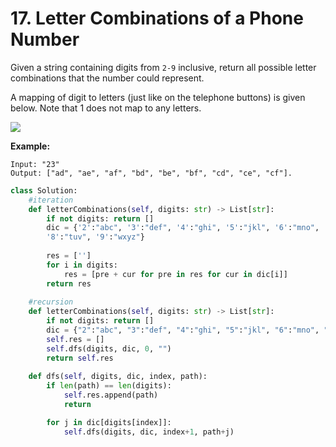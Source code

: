 # 17. Letter Combinations of a Phone Number

Given a string containing digits from `2-9` inclusive, return all possible letter combinations that the number could represent.

A mapping of digit to letters \(just like on the telephone buttons\) is given below. Note that 1 does not map to any letters.

![](http://upload.wikimedia.org/wikipedia/commons/thumb/7/73/Telephone-keypad2.svg/200px-Telephone-keypad2.svg.png)

**Example:**

```text
Input: "23"
Output: ["ad", "ae", "af", "bd", "be", "bf", "cd", "ce", "cf"].
```

```python
class Solution:
    #iteration
    def letterCombinations(self, digits: str) -> List[str]:
        if not digits: return []
        dic = {'2':"abc", '3':"def", '4':"ghi", '5':"jkl", '6':"mno", '7': "pqrs", 
        '8':"tuv", '9':"wxyz"}
        
        res = ['']
        for i in digits:
            res = [pre + cur for pre in res for cur in dic[i]]
        return res
    
    #recursion
    def letterCombinations(self, digits: str) -> List[str]:
        if not digits: return []
        dic = {"2":"abc", "3":"def", "4":"ghi", "5":"jkl", "6":"mno", "7":"pqrs", "8":"tuv", "9":"wxyz"}
        self.res = []
        self.dfs(digits, dic, 0, "")
        return self.res
    
    def dfs(self, digits, dic, index, path):
        if len(path) == len(digits):
            self.res.append(path)
            return

        for j in dic[digits[index]]:
            self.dfs(digits, dic, index+1, path+j)
```

